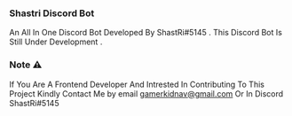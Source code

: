 ### Shastri Discord Bot

An All In One Discord Bot Developed By ShastRi#5145 . This Discord Bot Is Still Under Development .

### Note ⚠️
If You Are A Frontend Developer And Intrested In Contributing To This Project Kindly Contact Me by email gamerkidnav@gmail.com 
 Or In Discord ShastRi#5145